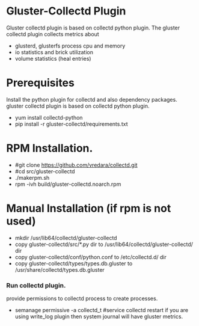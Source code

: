 # Gluster-Collectd Plugin

Gluster collectd plugin is based on collectd python plugin. The gluster collectd plugin collects metrics about

  - glusterd, glusterfs process cpu and memory
  - io statistics and brick utilization 
  - volume statistics (heal entries)

# Prerequisites
Install the python plugin for collectd and also dependency packages. gluster collectd plugin is based on collectd python plugin. 
  - yum install collectd-python
  - pip install -r gluster-collectd/requirements.txt
# RPM Installation.
- #git clone https://github.com/vredara/collectd.git
- #cd src/gluster-collectd
- ./makerpm.sh
- rpm -ivh build/gluster-collectd.noarch.rpm

# Manual Installation (if rpm is not used)
 - mkdir /usr/lib64/collectd/gluster-collectd
 - copy gluster-collectd/src/*.py dir to /usr/lib64/collectd/gluster-collectd/ dir
 - copy gluster-collectd/conf/python.conf to /etc/collectd.d/ dir
 - copy gluster-collectd/types/types.db.gluster to /usr/share/collectd/types.db.gluster
### Run collectd plugin.
provide permissions to collectd process to create processes.
 - semanage permissive -a collectd_t
#service collectd restart 
if you are using write_log plugin then system journal will have gluster metrics.
